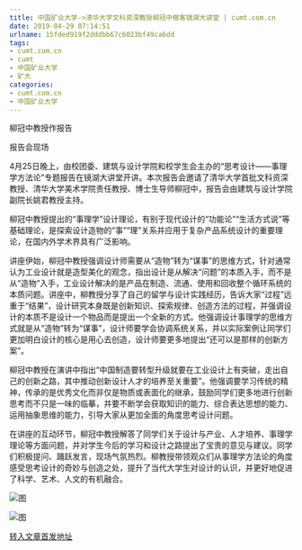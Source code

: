 ```yaml
---
title: 中国矿业大学->清华大学文科资深教授柳冠中做客镜湖大讲堂 | cumt.com.cn
date: 2019-04-29 07:14:51
urlname: 15fded919f2dddbb67c6023bf49ca6dd
tags: 
- cumt.com.cn
- cumt
- 中国矿业大学
- 矿大
categories:
- cumt.com.cn
- 中国矿业大学
---
```


柳冠中教授作报告

报告会现场

4月25日晚上，由校团委、建筑与设计学院和校学生会主办的“思考设计——事理学方法论”专题报告在镜湖大讲堂开讲。本次报告会邀请了清华大学首批文科资深教授、清华大学美术学院责任教授、博士生导师柳冠中，报告会由建筑与设计学院副院长姚君教授主持。

柳冠中教授提出的“事理学”设计理论，有别于现代设计的“功能论”“生活方式说”等基础理论，是探索设计造物的“事”“理”关系并应用于复杂产品系统设计的重要理论，在国内外学术界具有广泛影响。

讲座伊始，柳冠中教授强调设计师需要从“造物”转为“谋事”的思维方式，针对通常认为工业设计就是造型美化的观念，指出设计是从解决“问题”的本质入手，而不是从“造物”入手，工业设计解决的是产品在制造、流通、使用和回收整个循环系统的本质问题。讲座中，柳教授分享了自己的留学与设计实践经历，告诉大家“过程”远重于“结果”，设计研究本身既是创新知识、探索规律、创造方法的过程，并强调设计的本质不是设计一个物品而是提出一个全新的方式。他强调设计事理学的思维方式就是从“造物”转为“谋事”，设计师要学会协调系统关系，并以实际案例让同学们更加明白设计的核心是用心去创造，设计师要更多地提出“还可以是那样的创新方案”。

柳冠中教授在演讲中指出“中国制造要转型升级就要在工业设计上有突破，走出自己的创新之路，其中推动创新设计人才的培养至关重要”。他强调要学习传统的精神，传承的是优秀文化而非仅是物质或表面化的继承，鼓励同学们更多地进行创新思考而不只是一味的临摹，并要不断学会获取知识的能力、综合表达思想的能力、运用抽象思维的能力，引导大家从更加全面的角度思考设计问题。

在讲座的互动环节，柳冠中教授解答了同学们关于设计与产业、人才培养、事理学理论等方面问题，并对学生今后的学习和设计之路提出了宝贵的意见与建议。同学们积极提问、踊跃发言，现场气氛热烈。柳教授带领观众们从事理学方法论的角度感受思考设计的奇妙与创造之处，提升了当代大学生对设计的认识，并更好地促进了科学、艺术、人文的有机融合。

![图](http://xwzx.cumt.edu.cn/_upload/article/images/d2/b2/d1624bec4957a8b55435428bc915/1c9efd9f-8307-40f8-8db0-320b62581774.jpg)

![图](http://xwzx.cumt.edu.cn/_upload/article/images/d2/b2/d1624bec4957a8b55435428bc915/0fdd8606-f01a-425f-8f1a-96d9ceeece10.jpg)

[转入文章首发地址](http://xwzx.cumt.edu.cn/f9/30/c513a522544/page.htm)